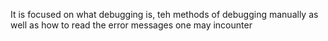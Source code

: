 It is focused on what debugging is, teh methods of debugging manually as well as how to read the error messages one may incounter
